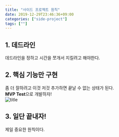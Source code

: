```yaml
---
title: "사이드 프로젝트 원칙"
date: 2019-12-29T23:46:36+09:00
categories: ["side-project"]
tags: [""]
---
```


## 1. 데드라인 
데드라인을 정하고 시간을 쪼개서 지킬려고 해야한다.

## 2. 핵심 기능만 구현 
좀 더 잘하려고 이것 저것 추가하면 끝날 수 없는 상태가 된다. \
**MVP Test**으로 개발하자!\
![title](https://kwonminho.github.io/sideproject/mvp.png)

## 3. 일단 끝내자! 
제일 중요한 원칙이다.
